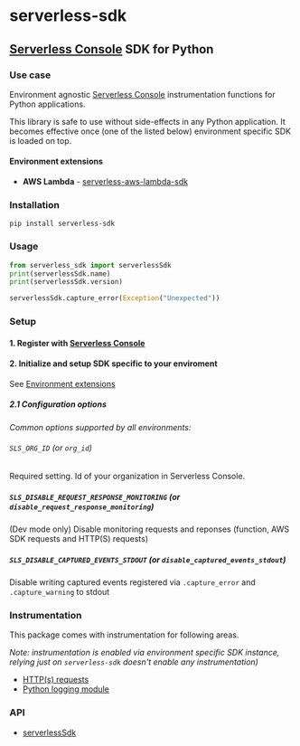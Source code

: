 # serverless-sdk

## [Serverless Console](https://www.serverless.com/console) SDK for Python

### Use case

Environment agnostic [Serverless Console](https://www.serverless.com/console) instrumentation functions for Python applications.

This library is safe to use without side-effects in any Python application. It becomes effective once (one of the listed below) environment specific SDK is loaded on top.

#### Environment extensions

- **AWS Lambda** - [serverless-aws-lambda-sdk](https://github.com/serverless/console/tree/main/python/packages/aws-lambda-sdk#readme)

### Installation

```shell
pip install serverless-sdk
```

### Usage

```python
from serverless_sdk import serverlessSdk
print(serverlessSdk.name)
print(serverlessSdk.version)

serverlessSdk.capture_error(Exception("Unexpected"))
```

### Setup

#### 1. Register with [Serverless Console](https://console.serverless.com/)

#### 2. Initialize and setup SDK specific to your enviroment

See [Environment extensions](#environment-extensions)

##### 2.1 Configuration options

_Common options supported by all environments:_

###### `SLS_ORG_ID` (or `org_id`)

Required setting. Id of your organization in Serverless Console.

##### `SLS_DISABLE_REQUEST_RESPONSE_MONITORING` (or `disable_request_response_monitoring`)

(Dev mode only) Disable monitoring requests and reponses (function, AWS SDK requests and HTTP(S) requests)

##### `SLS_DISABLE_CAPTURED_EVENTS_STDOUT` (or `disable_captured_events_stdout`)

Disable writing captured events registered via `.capture_error` and `.capture_warning` to stdout

### Instrumentation

This package comes with instrumentation for following areas.

_Note: instrumentation is enabled via environment specific SDK instance, relying just on `serverless-sdk` doesn't enable any instrumentation)_

- [HTTP(s) requests](docs/instrumentation/http.md)
- [Python logging module](docs/instrumentation/python-logging.md)

### API

- [serverlessSdk](docs/sdk.md)
